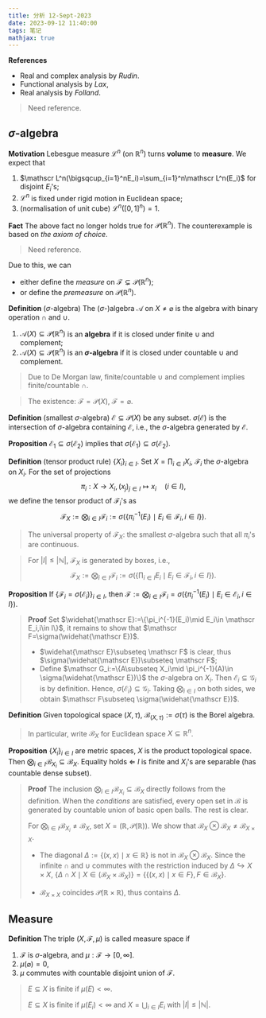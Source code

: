 ```yaml
---
title: 分析 12-Sept-2023
date: 2023-09-12 11:40:00
tags: 笔记
mathjax: true
---
```


**References** 

* Real and complex analysis by *Rudin*. 
* Functional analysis by *Lax*,
* Real analysis by *Folland*. 

> Need reference.

## $\sigma$-algebra

**Motivation** Lebesgue measure $\mathscr L^n$ (on $\mathbb R^n$) turns **volume** to **measure**. We expect that 

1. $\mathscr L^n(\bigsqcup_{i=1}^nE_i)=\sum_{i=1}^n\mathscr L^n(E_i)$ for disjoint $E_i$'s;
2. $\mathscr L^n$ is fixed under rigid motion in Euclidean space; 
3. (normalisation of unit cube) $\mathscr L^n([0,1]^n)=1$. 

**Fact** The above fact no longer holds true for $\mathcal P(\mathbb R^n)$. The counterexample is based on *the axiom of choice*. 

> Need reference. 

Due to this, we can 

* either define the *measure* on $\mathscr F\subsetneq \mathcal P(\mathbb R^n)$;
* or define the *premeasure* on $\mathcal P(\mathbb R^n)$. 

**Definition** ($\sigma$-algebra) The ($\sigma$-)algebra $\mathscr A$ on $X\neq\varnothing$ is the algebra with binary operation $\cap$ and $\cup$.

1. $\mathscr A(X)\subseteq \mathcal P(\mathbb R^n)$ is an **algebra** if it is closed under finite $\cup$ and complement;
2. $\mathscr A(X)\subseteq \mathcal P(\mathbb R^n)$ is an **$\sigma$-algebra** if it is closed under countable $\cup$ and complement.

> Due to De Morgan law, finite/countable $\cup$ and complement implies finite/countable $\cap$. 

> The existence: $\mathscr F=\mathcal P(X)$, $\mathscr F=\varnothing$. 

**Definition** (smallest $\sigma$-algebra) $\mathscr E\subseteq \mathcal P(X)$ be any subset. $\sigma(\mathscr E)$ is the intersection of $\sigma$-algebra containing $\mathscr E$, i.e., the $\sigma$-algebra generated by $\mathscr E$. 

**Proposition** $\mathscr E_1\subseteq \sigma(\mathscr E_2)$ implies that $\sigma (\mathscr E_1)\subseteq \sigma(\mathscr E_2)$. 

**Definition** (tensor product rule) $\{X_{i}\}_{i \in I}$. Set $X=\prod_{i\in I}X_i$, $\mathscr F_i$ the $\sigma$-algebra on $X_i$. For the set of projections
$$
\pi_i: X\to X_i, (x_j)_{j\in I}\mapsto x_i \quad (i\in I),
$$
we define the tensor product of $\mathscr F_i$'s as 
$$
\mathscr F_X:=\bigotimes_{i\in I}\mathscr F_i:=\sigma\left(\left\{\pi_i^{-1}(E_i)\mid E_i\in \mathscr F_i,i\in I\right\}\right).
$$

> The universal property of $\mathscr F_X$: the smallest $\sigma$-algebra such that all $\pi_i$'s are continuous. 

> For $|I|\leq |\mathbb N|$, $\mathscr F_X$ is generated by boxes, i.e., 
> $$
> \mathscr F_X:=\bigotimes_{i\in I}\mathscr F_i:=\sigma\left(\left\{\prod_{i\in I}E_i\mid E_i\in \mathscr F_i,i\in I\right\}\right).
> $$

**Proposition** If $\{\mathscr F_i=\sigma(\mathscr E_i)\}_{i\in I}$, then $\mathscr F:=\bigotimes_{i\in I}\mathscr F_i=\sigma\left(\left\{\pi_i^{-1}(E_i)\mid E_i\in \mathscr E_i,i\in I\right\}\right)$. 

> **Proof** Set $\widehat{\mathscr E}:=\{\pi_i^{-1}(E_i)\mid E_i\in \mathscr E_i,i\in I\}$, it remains to show that $\mathscr F=\sigma(\widehat{\mathscr E})$. 
>
> * $\widehat{\mathscr E}\subseteq \mathscr F$ is clear, thus $\sigma(\widehat{\mathscr E})\subseteq \mathscr F$;
> * Define $\mathscr G_i:=\{A\subseteq X_i\mid \pi_i^{-1}(A)\in \sigma(\widehat{\mathscr E})\}$ the $\sigma$-algebra on $X_i$. Then $\mathscr E_i\subseteq \mathscr G_i$ is by definition. Hence, $\sigma(\mathscr E_i)\subseteq \mathscr G_i$. Taking $\bigotimes_{i\in I}$ on both sides, we obtain $\mathscr F\subseteq \sigma(\widehat{\mathscr E})$. 

**Definition** Given topological space $(X,\tau)$, $\mathscr B_{(X,\tau)}:=\sigma(\tau)$ is the Borel algebra. 

> In particular, write $\mathscr B_X$ for Euclidean space $X\subseteq \mathbb R^n$. 

**Proposition** $\{X_i\}_{i\in I}$ are metric spaces, $X$ is the product topological space. Then $\bigotimes_{i\in I}\mathscr B_{X_i}\subseteq \mathscr B_{X}$. Equality holds $\Longleftarrow$ $I$ is finite and $X_i$'s are separable (has countable dense subset). 

> **Proof** The inclusion $\bigotimes_{i\in I}\mathscr B_{X_i}\subseteq \mathscr B_{X}$ directly follows from the definition. When the *conditions* are satisfied, every open set in $\mathscr B$ is generated by countable union of basic open balls. The rest is clear. 
>
> For $\bigotimes_{i\in I}\mathscr B_{X_i}\neq \mathscr B_{X}$, set $X=(\mathbb R,\mathscr P(\mathbb R))$. We show that $\mathscr B_X\otimes \mathscr B_X\neq \mathscr B_{X\times X}$.
>
> * The diagonal $\Delta:=\{(x,x)\mid x\in \mathbb R\}$ is not in $\mathscr B_X\otimes \mathscr B_X$. Since the infinite $\cap$ and $\cup$ commutes with the restriction induced by $\Delta\hookrightarrow X\times X$, $\{ \Delta\cap X\mid X\in (\mathscr B_X\times \mathscr B_X)\}=\{ \{(x,x)\mid x\in F\},F\in \mathscr B_X \}$. 
> 
> 
> * $\mathscr B_{X\times X}$ coincides $\mathcal P(\mathbb R\times\mathbb R)$, thus contains $\Delta$. 

## Measure

**Definition** The triple $(X,\mathscr F,\mu)$ is called measure space if 

1. $\mathscr F$ is $\sigma$-algebra, and $\mu:\mathscr F\to [0,\infty]$. 
2. $\mu(\varnothing)=0$, 
3. $\mu$ commutes with countable disjoint union of $\mathscr F$. 

> $E\subseteq X$ is finite if $\mu(E)<\infty$. 
>
> $E\subseteq X$ is finite if $\mu(E_i)<\infty$ and $X=\bigcup_{i\in I}E_i$ with $|I|\leq |\mathbb N|$.